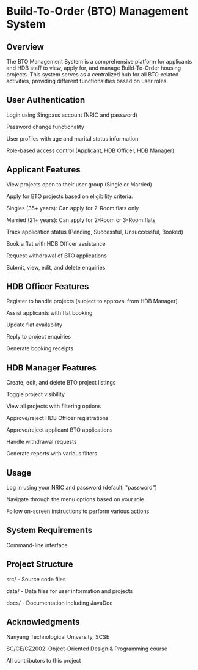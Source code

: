 # **Build-To-Order (BTO) Management System**

## **Overview**

The BTO Management System is a comprehensive platform for applicants and HDB staff to view, apply for, and manage Build-To-Order housing projects. This system serves as a centralized hub for all BTO-related activities, providing different functionalities based on user roles.

## **User Authentication**

Login using Singpass account (NRIC and password)

Password change functionality

User profiles with age and marital status information

Role-based access control (Applicant, HDB Officer, HDB Manager)

## **Applicant Features**

View projects open to their user group (Single or Married)

Apply for BTO projects based on eligibility criteria:

Singles (35+ years): Can apply for 2-Room flats only

Married (21+ years): Can apply for 2-Room or 3-Room flats

Track application status (Pending, Successful, Unsuccessful, Booked)

Book a flat with HDB Officer assistance

Request withdrawal of BTO applications

Submit, view, edit, and delete enquiries

## **HDB Officer Features**

Register to handle projects (subject to approval from HDB Manager)

Assist applicants with flat booking

Update flat availability

Reply to project enquiries

Generate booking receipts

## **HDB Manager Features**

Create, edit, and delete BTO project listings

Toggle project visibility

View all projects with filtering options

Approve/reject HDB Officer registrations

Approve/reject applicant BTO applications

Handle withdrawal requests

Generate reports with various filters

## **Usage**

Log in using your NRIC and password (default: "password")

Navigate through the menu options based on your role

Follow on-screen instructions to perform various actions

## **System Requirements**

Command-line interface

## **Project Structure**

src/ - Source code files

data/ - Data files for user information and projects

docs/ - Documentation including JavaDoc

## **Acknowledgments**

Nanyang Technological University, SCSE

SC/CE/CZ2002: Object-Oriented Design & Programming course

All contributors to this project
